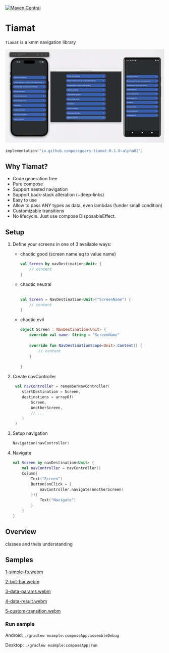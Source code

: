 [![Maven Central](https://img.shields.io/maven-central/v/io.github.composegears/tiamat)](https://central.sonatype.com/artifact/io.github.composegears/tiamat)

Tiamat
======

`Tiamat` is a kmm navigation library

![](.readme/promo.jpeg)

```kotlin
implementation("io.github.composegears:tiamat:0.1.0-alpha02")
```

Why Tiamat?
-----------

- Code generation free
- Pure compose
- Support nested navigation
- Support back-stack alteration (+deep-links)
- Easy to use
- Allow to pass ANY types as data, even lambdas (!under small condition)
- Customizable transitions
- No lifecycle. Just use compose DisposableEffect.

Setup
-----

1) Define your screens in one of 3 available ways:

   - chaotic good (screen name eq to value name)

       ```kotlin
       val Screen by navDestination<Unit> {
           // content
       }
       ```
   - chaotic neutral
       ```kotlin
    
       val Screen = NavDestination<Unit>("ScreenName") {
           // content
       }
       ```
   - chaotic evil
       ```kotlin
       object Screen : NavDestination<Unit> {
           override val name: String = "ScreenName"
    
           override fun NavDestinationScope<Unit>.Content() {
               // content
           }
    
       }
       ```
2) Create navController
    ```kotlin
     val navController = rememberNavController(
        startDestination = Screen,
        destinations = arrayOf(
            Screen,
            AnotherScreen,
            // ...
        )
     )
    ```
3) Setup navigation
    ```kotlin
    Navigation(navController)
    ```
4) Navigate
    ```kotlin
    val Screen by navDestination<Unit> {
        val navController = navController()
        Column{
            Text("Screen")
            Button(onClick = {
                navController.navigate(AnotherScreen)
            }){
                Text("Navigate")
            }
        }
    }
   ```

Overview
--------

classes and theis understanding

Samples
-------
[1-simple-fb.webm](.readme/1-simple-fb.webm)

[2-bot-bar.webm](.readme/2-bot-bar.webm)

[3-data-params.webm](.readme/3-data-params.webm)

[4-data-result.webm](.readme/4-data-result.webm)

[5-custom-transition.webm](.readme/5-custom-transition.webm)

### Run sample

Android: `./gradlew example:composeApp:assembleDebug`

Desktop: `./gradlew example:composeApp:run`

[//]: # (TODO add iOs run action)